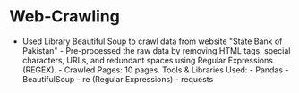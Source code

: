 # Web-Crawling
- Used Library Beautiful Soup to crawl data from website "State Bank of Pakistan"  - Pre-processed the raw data by removing HTML tags, special characters, URLs, and redundant spaces using Regular Expressions (REGEX).  - Crawled Pages: 10 pages.    Tools &amp; Libraries Used:  - Pandas  - BeautifulSoup  - re (Regular Expressions)  - requests    
